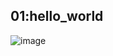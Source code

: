 ## 01:hello_world

![image](https://github.com/user-attachments/assets/8f18a88e-635d-4aad-8d90-2526d17c90d2)
